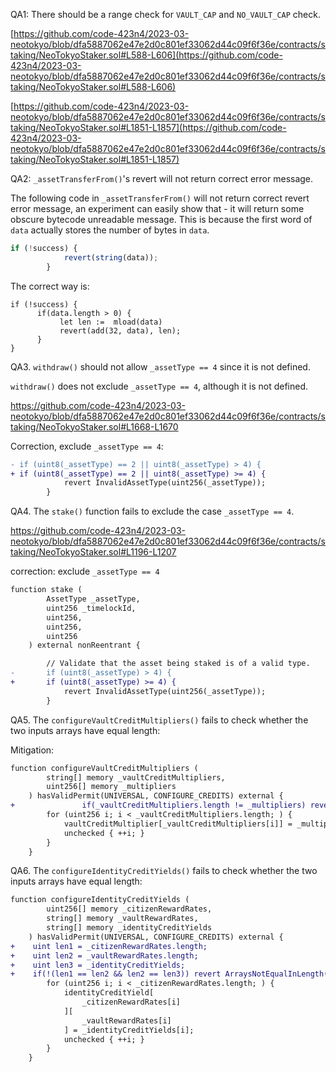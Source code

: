 QA1: There should be a range check for ``VAULT_CAP`` and ``NO_VAULT_CAP`` check.

[https://github.com/code-423n4/2023-03-neotokyo/blob/dfa5887062e47e2d0c801ef33062d44c09f6f36e/contracts/staking/NeoTokyoStaker.sol#L588-L606](https://github.com/code-423n4/2023-03-neotokyo/blob/dfa5887062e47e2d0c801ef33062d44c09f6f36e/contracts/staking/NeoTokyoStaker.sol#L588-L606)

[https://github.com/code-423n4/2023-03-neotokyo/blob/dfa5887062e47e2d0c801ef33062d44c09f6f36e/contracts/staking/NeoTokyoStaker.sol#L1851-L1857](https://github.com/code-423n4/2023-03-neotokyo/blob/dfa5887062e47e2d0c801ef33062d44c09f6f36e/contracts/staking/NeoTokyoStaker.sol#L1851-L1857)

QA2: ``_assetTransferFrom()``'s revert will not return correct error message.

The following code in ``_assetTransferFrom()`` will not return correct revert error message, an experiment can easily show that - it will return some obscure bytecode unreadable message. This is because the first word of ``data`` actually stores the number of bytes in ``data``.

```javascript
if (!success) {
			revert(string(data));
		}
```

The correct way is: 
```
if (!success) {
      if(data.length > 0) {
           let len :=  mload(data)
           revert(add(32, data), len);
      }     
}
```

QA3. ``withdraw()`` should not allow ``_assetType == 4`` since it is not defined. 

``withdraw()`` does not exclude ``_assetType == 4``, although it is not defined. 

https://github.com/code-423n4/2023-03-neotokyo/blob/dfa5887062e47e2d0c801ef33062d44c09f6f36e/contracts/staking/NeoTokyoStaker.sol#L1668-L1670

Correction, exclude ``_assetType == 4``:

```diff
- if (uint8(_assetType) == 2 || uint8(_assetType) > 4) {
+ if (uint8(_assetType) == 2 || uint8(_assetType) >= 4) {
			revert InvalidAssetType(uint256(_assetType));
		}
```

QA4. The ``stake()`` function fails to exclude the case ``_assetType == 4``.

https://github.com/code-423n4/2023-03-neotokyo/blob/dfa5887062e47e2d0c801ef33062d44c09f6f36e/contracts/staking/NeoTokyoStaker.sol#L1196-L1207

correction: exclude ``_assetType == 4``

```diff
function stake (
		AssetType _assetType,
		uint256 _timelockId,
		uint256,
		uint256,
		uint256
	) external nonReentrant {

		// Validate that the asset being staked is of a valid type.
-		if (uint8(_assetType) > 4) {
+		if (uint8(_assetType) >= 4) {
			revert InvalidAssetType(uint256(_assetType));
		}

```

QA5. The ``configureVaultCreditMultipliers()`` fails to check whether the two inputs arrays have equal length: 


Mitigation:
```diff
function configureVaultCreditMultipliers (
		string[] memory _vaultCreditMultipliers,
		uint256[] memory _multipliers
	) hasValidPermit(UNIVERSAL, CONFIGURE_CREDITS) external {
+               if(_vaultCreditMultipliers.length != _multipliers) revert ArraysNotEqualInLength();
		for (uint256 i; i < _vaultCreditMultipliers.length; ) {
			vaultCreditMultiplier[_vaultCreditMultipliers[i]] = _multipliers[i];
			unchecked { ++i; }
		}
	}
```

QA6. The ``configureIdentityCreditYields()`` fails to check whether the two inputs arrays have equal length: 

```diff
function configureIdentityCreditYields (
		uint256[] memory _citizenRewardRates, 
		string[] memory _vaultRewardRates,
		string[] memory _identityCreditYields
	) hasValidPermit(UNIVERSAL, CONFIGURE_CREDITS) external {
+    uint len1 = _citizenRewardRates.length;
+    uint len2 = _vaultRewardRates.length;
+    uint len3 = _identityCreditYields;
+    if(!(len1 == len2 && len2 == len3)) revert ArraysNotEqualInLength();
		for (uint256 i; i < _citizenRewardRates.length; ) {
			identityCreditYield[
				_citizenRewardRates[i]
			][
				_vaultRewardRates[i]
			] = _identityCreditYields[i];
			unchecked { ++i; }
		}
	}
```


